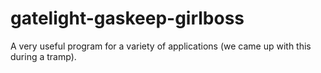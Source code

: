 # gatelight-gaskeep-girlboss

A very useful program for a variety of applications (we came up with this during a tramp).
